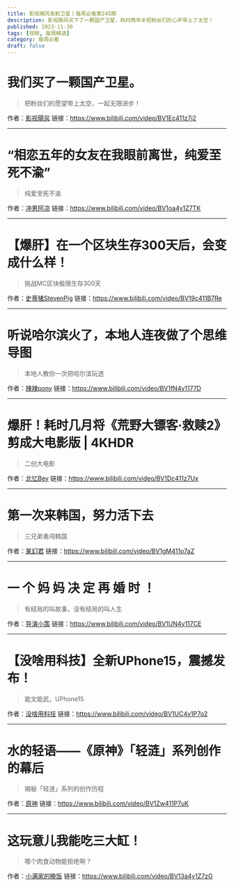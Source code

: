 ```yaml
---
title: 影视飓风发射卫星丨每周必看第245期
description: 影视飓风买下了一颗国产卫星，耗时两年半把粉丝们的心声带上了太空！
published: 2023-11-30
tags: [视频, 每周精选]
category: 每周必看
draft: false
---
```


# 我们买了一颗国产卫星。
> 把粉丝们的愿望带上太空，一起无限进步！

作者：[影视飓风](https://space.bilibili.com/946974)
链接：https://www.bilibili.com/video/BV1Ec411z7j2

---

# “相恋五年的女友在我眼前离世，纯爱至死不渝”
> 纯爱至死不渝

作者：[冲男阿凉](https://space.bilibili.com/239060440)
链接：https://www.bilibili.com/video/BV1oa4y1Z7TK

---

# 【爆肝】在一个区块生存300天后，会变成什么样！
> 挑战MC区块极限生存300天

作者：[史蒂猪StevenPig](https://space.bilibili.com/390527713)
链接：https://www.bilibili.com/video/BV19c411B7Re

---

# 听说哈尔滨火了，本地人连夜做了个思维导图
> 本地人教你一次把哈尔滨玩透

作者：[辣辣pony](https://space.bilibili.com/1856916260)
链接：https://www.bilibili.com/video/BV1fN4y1177D

---

# 爆肝！耗时几月将《荒野大镖客·救赎2》剪成大电影版 | 4KHDR
> 二创大电影

作者：[北忆Bey](https://space.bilibili.com/13848015)
链接：https://www.bilibili.com/video/BV1Dc411z7Ux

---

# 第一次来韩国，努力活下去
> 三兄弟勇闯韩国

作者：[某幻君](https://space.bilibili.com/1577804)
链接：https://www.bilibili.com/video/BV1gM411o7aZ

---

# 一 个 妈 妈 决 定 再 婚 时 ！
> 有结局的叫故事，没有结局的叫人生

作者：[导演小策](https://space.bilibili.com/81824112)
链接：https://www.bilibili.com/video/BV1UN4y117CE

---

# 【没啥用科技】全新UPhone15，震撼发布！
> 能文能武，UPhone15

作者：[没啥用科技](https://space.bilibili.com/174902557)
链接：https://www.bilibili.com/video/BV1UC4y1P7o2

---

# 水的轻语——《原神》「轻涟」系列创作的幕后
> 揭秘「轻涟」系列的创作历程

作者：[原神](https://space.bilibili.com/401742377)
链接：https://www.bilibili.com/video/BV1Zw411P7uK

---

# 这玩意儿我能吃三大缸！
> 哪个肉食动物能拒绝啊？

作者：[小满家的晚饭](https://space.bilibili.com/3218685)
链接：https://www.bilibili.com/video/BV13a4y1Z7zG


